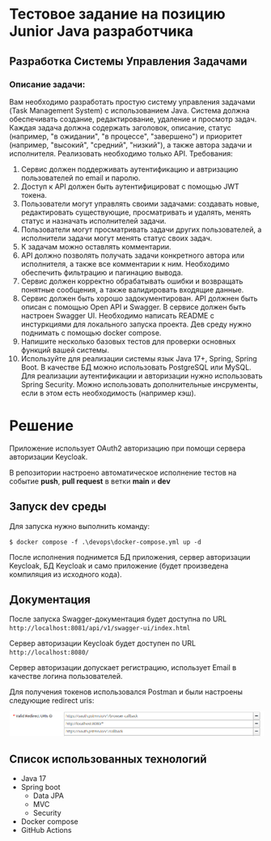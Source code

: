 # Тестовое задание на позицию Junior Java разработчика
## Разработка Системы Управления Задачами
### Описание задачи:
Вам необходимо разработать простую систему управления задачами (Task
Management System) с использованием Java. Система должна обеспечивать создание,
редактирование, удаление и просмотр задач. Каждая задача должна содержать
заголовок, описание, статус (например, "в ожидании", "в процессе", "завершено") и
приоритет (например, "высокий", "средний", "низкий"), а также автора задачи и
исполнителя. Реализовать необходимо только API.
Требования:
1. Сервис должен поддерживать аутентификацию и автризацию пользователей по
email и паролю.
2. Доступ к API должен быть аутентифицироват с помощью JWT токена.
3. Пользователи могут управлять своими задачами: создавать новые,
редактировать существующие, просматривать и удалять, менять статус и
назначать исполнителей задачи.
4. Пользователи могут просматривать задачи других пользователей, а
исполнители задачи могут менять статус своих задач.
5. К задачам можно оставлять комментарии.
6. API должно позволять получать задачи конкретного автора или исполнителя, а
также все комментарии к ним. Необходимо обеспечить фильтрацию и
пагинацию вывода.
7. Сервис должен корректно обрабатывать ошибки и возвращать понятные
сообщения, а также валидировать входящие данные.
8. Сервис должен быть хорошо задокументирован. API должнен быть описан с
помощью Open API и Swagger. В сервисе должен быть настроен Swagger UI.
Необходимо написать README с инстуркциями для локального запуска
проекта. Дев среду нужно поднимать с помощью docker compose.
9. Напишите несколько базовых тестов для проверки основных функций вашей
системы.
10. Используйте для реализации системы язык Java 17+, Spring, Spring Boot. В
качестве БД можно использовать PostgreSQL или MySQL. Для реализации
аутентификации и авторизации нужно использовать Spring Security. Можно
использовать дополнительные инсрументы, если в этом есть необходимость
(например кэш).

# Решение
Приложение использует OAuth2 авторизацию при помощи сервера авторизации Keycloak.

В репозитории настроено автоматическое исполнение тестов на событие **push**, **pull request** в ветки **main** и **dev**
## Запуск dev среды
Для запуска нужно выполнить команду:
```shell
$ docker compose -f .\devops\docker-compose.yml up -d 
```
После исполнения поднимется БД приложения, сервер авторизации Keycloak, БД Keycloak 
и само приложение (будет произведена компиляция из исходного кода).
## Документация
После запуска Swagger-документация будет доступна по URL
`http://localhost:8081/api/v1/swagger-ui/index.html`

Сервер авторизации Keycloak будет доступен по URL
`http://localhost:8080/`

Сервер авторизации допускает регистрацию, использует Email в качестве логина пользователей.

Для получения токенов использовался Postman и были настроены следующие redirect uris:

![img.png](res/img.png)
## Список использованных технологий
- Java 17
- Spring boot
  - Data JPA
  - MVC
  - Security
- Docker compose
- GitHub Actions
